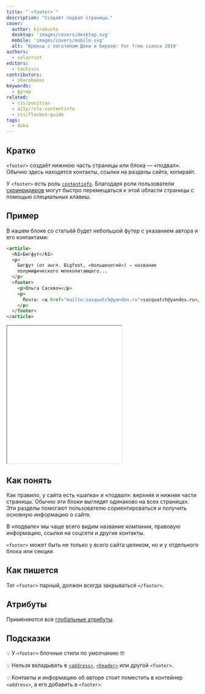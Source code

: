 ```yaml
---
title: "`<footer>`"
description: "Создаёт подвал страницы."
cover:
  author: kirakusto
  desktop: 'images/covers/desktop.svg'
  mobile: 'images/covers/mobile.svg'
  alt: 'Кроксы с логотипом Доки и биркой: For free sience 2019'
authors:
  - solarrust
editors:
  - tachisis
contributors:
  - skorobaeus
keywords:
  - футер
related:
  - css/position
  - a11y/role-contentinfo
  - css/flexbox-guide
tags:
  - doka
---
```


## Кратко

`<footer>` создаёт нижнюю часть страницы или блока — «подвал». Обычно здесь находятся контакты, ссылки на разделы сайта, копирайт.

У `<footer>` есть роль [`contentinfo`](/a11y/role-contentinfo/). Благодаря роли пользователи [скринридеров](/a11y/screenreaders/) могут быстро перемещаться к этой области страницы с помощью специальных клавиш.

## Пример

В нашем блоке со статьёй будет небольшой футер с указанием автора и его контактами:

```html
<article>
  <h1>Бигфут</h1>
  <p>
    Бигфут (от англ. Bigfoot, «большеногий») — название
    полумифического млекопитающего...
  </p>
  <footer>
    <p>Ольга Сасквоч</p>
    <p>
      Почта: <a href="mailto:sasquatch@yandex.ru">sasquatch@yandex.ru</a>.
    </p>
  </footer>
</article>
```

<iframe title="Футер для статьи" src="demos/footer/" height="360"></iframe>

## Как понять

Как правило, у сайта есть «шапка» и «подвал»: верхняя и нижняя части страницы. Обычно эти блоки выглядят одинаково на всех страницах. Эти разделы помогают пользователю сориентироваться и получить основную информацию о сайте.

В «подвале» мы чаще всего видим название компании, правовую информацию, ссылки на соцсети и другие контакты.

`<footer>` может быть не только у всего сайта целиком, но и у отдельного блока или секции.

## Как пишется

Тег `<footer>` парный, должен всегда закрываться `</footer>`.

## Атрибуты

Применяются все [глобальные атрибуты](/html/global-attrs/).

## Подсказки

💡 У `<footer>` блочные стили по умолчанию 🤓

💡 Нельзя вкладывать в [`<address>`](/html/address/), [`<header>`](/html/header/) или другой `<footer>`.

💡 Контакты и информацию об авторе стоит поместить в контейнер `<address>`, а его добавить в `<footer>`.

